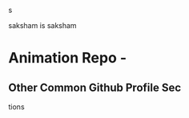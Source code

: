 


s













saksham is saksham 
















# Animation Repo - 
## Other Common Github Profile Sec



















tions



